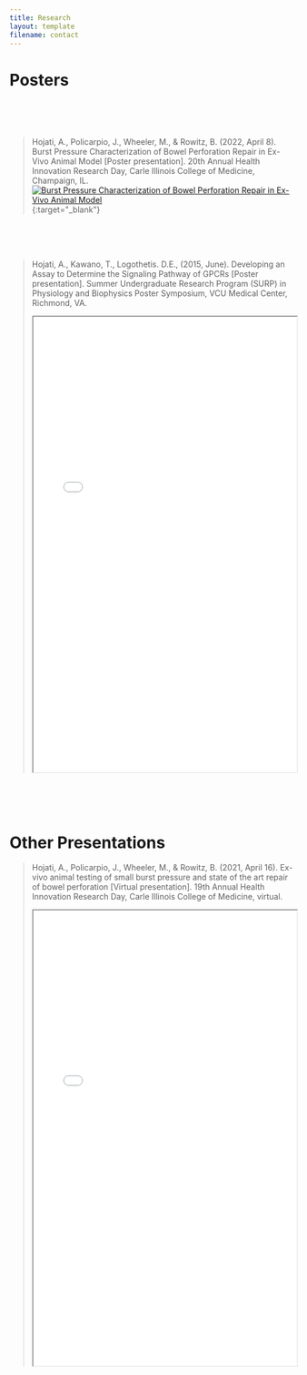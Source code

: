 ```yaml
---
title: Research
layout: template
filename: contact
---
```


# Posters


<br><br><br>

>Hojati, A., Policarpio, J., Wheeler, M., & Rowitz, B. (2022, April 8). Burst Pressure Characterization of Bowel Perforation Repair in Ex-Vivo Animal Model [Poster presentation]. 20th Annual Health Innovation Research Day, Carle Illinois College of Medicine, Champaign, IL.
>[![Burst Pressure Characterization of Bowel Perforation Repair in Ex-Vivo Animal
Model](https://github.com/jopeo/jopeo/blob/master/posters/Burst_pressure_HIRD_2022.jpg?raw=true)](https://github.com/jopeo/jopeo/blob/master/posters/Burst_pressure_HIRD_2022.jpg?raw=true){:target="_blank"}


<br><br><br>

>Hojati, A., Kawano, T., Logothetis. D.E., (2015, June). Developing an Assay to Determine the Signaling Pathway of GPCRs [Poster presentation]. Summer Undergraduate Research Program (SURP) in Physiology and Biophysics Poster Symposium, VCU Medical Center, Richmond, VA.
><iframe width="100%" height="800" src="./Images/pdfs/SURP poster.pdf">
>    <embed src="./Images/pdfs/SURP poster.pdf">
>        <p>This browser does not support PDFs. Please <a href="./Images/pdfs/SURP poster.pdf">download this PDF</a> to view it.</p>
>    </embed>
></iframe>




<br><br><br>

# Other Presentations

>Hojati, A., Policarpio, J., Wheeler, M., & Rowitz, B. (2021, April 16). Ex-vivo animal testing of small burst pressure and state of the art repair of bowel perforation [Virtual presentation]. 19th Annual Health Innovation Research Day, Carle Illinois College of Medicine, virtual.
><iframe width="100%" height="800" src="./Images/pdfs/bowel_perf.pdf">
>    <embed src="./Images/pdfs/bowel_perf.pdf">
>        <p>This browser does not support PDFs. Please <a href="./Images/pdfs/bowel_perf.pdf">download this PDF</a> to view it.</p>
>    </embed>
></iframe>

<br><br><br>
